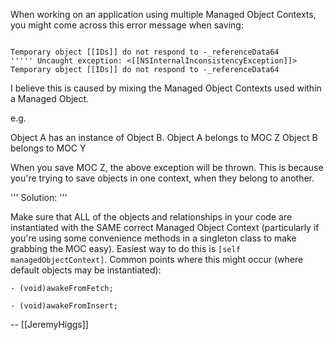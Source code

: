 When working on an application using multiple Managed Object Contexts, you might come across this error message when saving:

<code>
Temporary object [[IDs]] do not respond to -_referenceData64
''''' Uncaught exception: <[[NSInternalInconsistencyException]]> Temporary object [[IDs]] do not respond to -_referenceData64
</code>

I believe this is caused by mixing the Managed Object Contexts used within a Managed Object.

e.g.

Object A has an instance of Object B.
Object A belongs to MOC Z
Object B belongs to MOC Y

When you save MOC Z, the above exception will be thrown. This is because you're trying to save objects in one context, when they belong to another.

'''
Solution:
'''

Make sure that ALL of the objects and relationships in your code are instantiated with the SAME correct Managed Object Context (particularly if you're using some convenience methods in a singleton class to make grabbing the MOC easy). Easiest way to do this is <code>[self managedObjectContext]</code>. Common points where this might occur (where default objects may be instantiated):

<code>- (void)awakeFromFetch;</code>

<code>- (void)awakeFromInsert;</code>

-- [[JeremyHiggs]]